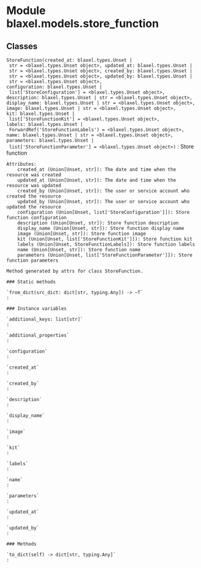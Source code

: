 Module blaxel.models.store_function
===================================

Classes
-------

`StoreFunction(created_at: blaxel.types.Unset | str = <blaxel.types.Unset object>, updated_at: blaxel.types.Unset | str = <blaxel.types.Unset object>, created_by: blaxel.types.Unset | str = <blaxel.types.Unset object>, updated_by: blaxel.types.Unset | str = <blaxel.types.Unset object>, configuration: blaxel.types.Unset | list['StoreConfiguration'] = <blaxel.types.Unset object>, description: blaxel.types.Unset | str = <blaxel.types.Unset object>, display_name: blaxel.types.Unset | str = <blaxel.types.Unset object>, image: blaxel.types.Unset | str = <blaxel.types.Unset object>, kit: blaxel.types.Unset | list['StoreFunctionKit'] = <blaxel.types.Unset object>, labels: blaxel.types.Unset | ForwardRef('StoreFunctionLabels') = <blaxel.types.Unset object>, name: blaxel.types.Unset | str = <blaxel.types.Unset object>, parameters: blaxel.types.Unset | list['StoreFunctionParameter'] = <blaxel.types.Unset object>)`
:   Store function
    
    Attributes:
        created_at (Union[Unset, str]): The date and time when the resource was created
        updated_at (Union[Unset, str]): The date and time when the resource was updated
        created_by (Union[Unset, str]): The user or service account who created the resource
        updated_by (Union[Unset, str]): The user or service account who updated the resource
        configuration (Union[Unset, list['StoreConfiguration']]): Store function configuration
        description (Union[Unset, str]): Store function description
        display_name (Union[Unset, str]): Store function display name
        image (Union[Unset, str]): Store function image
        kit (Union[Unset, list['StoreFunctionKit']]): Store function kit
        labels (Union[Unset, StoreFunctionLabels]): Store function labels
        name (Union[Unset, str]): Store function name
        parameters (Union[Unset, list['StoreFunctionParameter']]): Store function parameters
    
    Method generated by attrs for class StoreFunction.

    ### Static methods

    `from_dict(src_dict: dict[str, typing.Any]) ‑> ~T`
    :

    ### Instance variables

    `additional_keys: list[str]`
    :

    `additional_properties`
    :

    `configuration`
    :

    `created_at`
    :

    `created_by`
    :

    `description`
    :

    `display_name`
    :

    `image`
    :

    `kit`
    :

    `labels`
    :

    `name`
    :

    `parameters`
    :

    `updated_at`
    :

    `updated_by`
    :

    ### Methods

    `to_dict(self) ‑> dict[str, typing.Any]`
    :